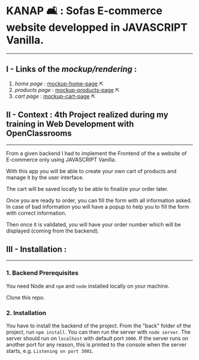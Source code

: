 # KANAP 🛋️ : Sofas E-commerce website developped in JAVASCRIPT Vanilla.

---

## I - Links of the _mockup/rendering_ :

1. _home page_ : [mockup-home-page](maquettes/Kanap-home1.pdf) ⇱
2. _products page_ : [mockup-products-page](maquettes/Kanap-produit2.pdf) ⇱
3. _cart page_ : [mockup-cart-page](maquettes/Kanap-panier3.pdf) ⇱

## II - Context : 4th Project realized during my training in Web Development with OpenClassrooms

---

From a given backend I had to implement the Frontend of the a website of E-commerce only using JAVASCRIPT Vanilla.

With this app you will be able to create your own cart of products and manage it by the user interface.

The cart will be saved locally to be able to finalize your order later.

Once you are ready to order, you can fill the form with all information asked. In case of bad information you will have a popup to help you to fill the form with correct information.

Then once it is validated, you will have your order number which will be displayed (coming from the backend).

## III - Installation :

---

### 1. Backend Prerequisites

You need Node and `npm` and `node` installed locally on your machine.

Clone this repo.

### 2. Installation

You have to install the backend of the project.
From the "back" folder of the project, run `npm install`. You
can then run the server with `node server`.
The server should run on `localhost` with default port `3000`. If the
server runs on another port for any reason, this is printed to the
console when the server starts, e.g. `Listening on port 3001`.
